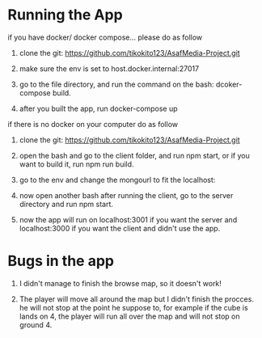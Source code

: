# Running the App

if you have docker/ docker compose... please do as follow

1. clone the git: https://github.com/tikokito123/AsafMedia-Project.git

2. make sure the env is set to host.docker.internal:27017

3. go to the file directory, and run the command on the bash: dcoker-compose build.

4. after you built the app, run docker-compose up


if there is no docker on your computer do as follow

1. clone the git: https://github.com/tikokito123/AsafMedia-Project.git

2. open the bash and go to the client folder, and run npm start, or if you want to build it, run npm run build.

3. go to the env and change the mongourl to fit the localhost:

4. now open another bash after running the client, go to the server directory and run npm start. 

5. now the app will run on localhost:3001 if you want the server and localhost:3000 if you want the client and didn't use the app.

# Bugs in the app
1. I didn't manage to finish the browse map, so it doesn't work!

2. The player will move all around the map but I didn't finish the procces. he will not stop at the point he suppose to,
for example if the cube is lands on 4, the player will run all over the map and will not stop on ground 4.   
